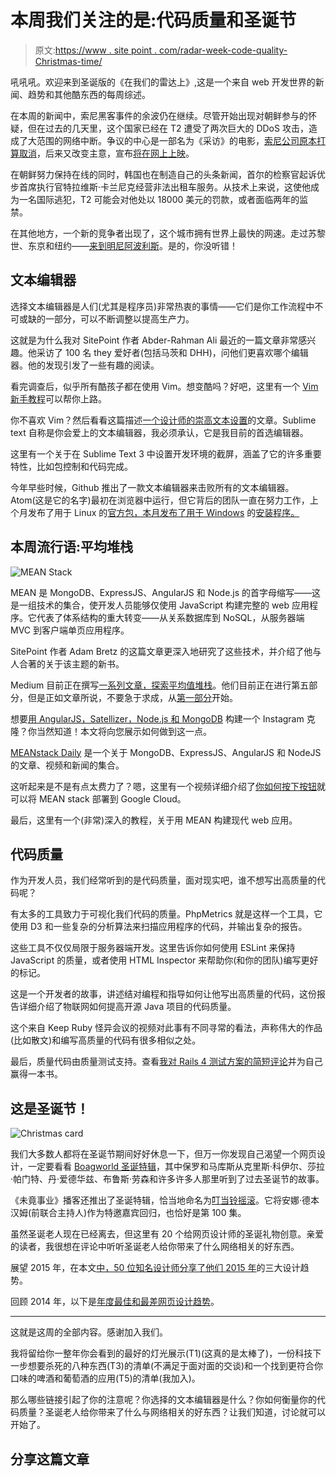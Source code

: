 # 本周我们关注的是:代码质量和圣诞节

> 原文:[https://www . site point . com/radar-week-code-quality-Christmas-time/](https://www.sitepoint.com/radar-week-code-quality-christmas-time/)

吼吼吼。欢迎来到圣诞版的《在我们的雷达上》,这是一个来自 web 开发世界的新闻、趋势和其他酷东西的每周综述。

在本周的新闻中，索尼黑客事件的余波仍在继续。尽管开始出现对朝鲜参与的怀疑，但在过去的几天里，这个国家已经在 T2 遭受了两次巨大的 DDoS 攻击，造成了大范围的网络中断。争议的中心是一部名为《采访》的电影，[索尼公司原本打算取消](http://variety.com/2014/film/news/sony-has-no-further-release-plans-for-the-interview-1201382167/)，后来又改变主意，宣布[将在网上上映](http://www.geek.com/news/sony-blesses-everyone-with-the-interview-on-christmas-day-1612367/)。

在朝鲜努力保持在线的同时，韩国也在制造自己的头条新闻，首尔的检察官起诉优步首席执行官特拉维斯·卡兰尼克经营非法出租车服务。从技术上来说，这使他成为一名国际逃犯，T2 可能会对他处以 18000 美元的罚款，或者面临两年的监禁。

在其他地方，一个新的竞争者出现了，这个城市拥有世界上最快的网速。走过苏黎世、东京和纽约——[来到明尼阿波利斯](http://arstechnica.com/information-technology/2014/12/minneapolis-residents-to-get-10-gigabit-fiber-for-400-per-month/)。是的，你没听错！

## 文本编辑器

选择文本编辑器是人们(尤其是程序员)非常热衷的事情——它们是你工作流程中不可或缺的一部分，可以不断调整以提高生产力。

这就是为什么我对 SitePoint 作者 Abder-Rahman Ali 最近的一篇文章非常感兴趣。他采访了 100 名 they 爱好者(包括马茨和 DHH)，问他们更喜欢哪个编辑器。他的发现引发了一些有趣的阅读。

看完调查后，似乎所有酷孩子都在使用 Vim。想变酷吗？好吧，这里有一个 [Vim 新手教程](http://www.dillonhale.com/index.php/blog/linux-tutorials/vim-tutorial-beginners/)可以帮你上路。

你不喜欢 Vim？然后看看这篇描述[一个设计师的崇高文本设置](https://medium.com/design-notes/a-designers-sublime-text-setup-e3963f8d79da)的文章。Sublime text 自称是你会爱上的文本编辑器，我必须承认，它是我目前的首选编辑器。

这里有一个关于在 Sublime Text 3 中设置开发环境的截屏，涵盖了它的许多重要特性，比如包控制和代码完成。

今年早些时候，Github 推出了一款文本编辑器来击败所有的文本编辑器。Atom(这是它的名字)最初在浏览器中运行，但它背后的团队一直在努力工作，上个月发布了用于 Linux 的[官方包，本月发布了用于 Windows](http://blog.atom.io/2014/11/05/linux-packages.html) 的[安装程序。](http://blog.atom.io/2014/12/10/a-windows-installer-and-updater.html)

## 本周流行语:平均堆栈

![MEAN Stack](../Images/29735c0ddb1a2ebf2c945f897bfba8fd.png)

MEAN 是 MongoDB、ExpressJS、AngularJS 和 Node.js 的首字母缩写——这是一组技术的集合，使开发人员能够仅使用 JavaScript 构建完整的 web 应用程序。它代表了体系结构的重大转变——从关系数据库到 NoSQL，从服务器端 MVC 到客户端单页应用程序。

SitePoint 作者 Adam Bretz 的这篇文章更深入地研究了这些技术，并介绍了他与人合著的关于该主题的新书。

Medium 目前正在撰写[一系列文章，探索平均值堆栈](https://medium.com/@joshuawcomeau/lets-play-mean-part-v-499bdd65385e)。他们目前正在进行第五部分，但是正如文章所说，不要急于求成，从[第一部分](https://medium.com/@joshuawcomeau/feelin-mean-8bd942df37d3)开始。

想要[用 AngularJS，Satellizer，Node.js 和 MongoDB](https://hackhands.com/building-instagram-clone-angularjs-satellizer-nodejs-mongodb/) 构建一个 Instagram 克隆？你当然知道！本文将向您展示如何做到这一点。

[MEANstack Daily](http://paper.li/nottinghamrobin/1412344024) 是一个关于 MongoDB、ExpressJS、AngularJS 和 NodeJS 的文章、视频和新闻的集合。

这听起来是不是有点太费力了？嗯，这里有一个视频详细介绍了[你如何按下按钮](https://www.youtube.com/watch?v=eSVQVauLezA)就可以将 MEAN stack 部署到 Google Cloud。

最后，这里有一个(非常)深入的教程，关于用 MEAN 构建现代 web 应用。

## 代码质量

作为开发人员，我们经常听到的是代码质量，面对现实吧，谁不想写出高质量的代码呢？

有太多的工具致力于可视化我们代码的质量。PhpMetrics 就是这样一个工具，它使用 D3 和一些复杂的分析算法来扫描应用程序的代码，并输出复杂的报告。

这些工具不仅仅局限于服务器端开发。这里告诉你如何使用 ESLint 来保持 JavaScript 的质量，或者使用 HTML Inspector 来帮助你(和你的团队)编写更好的标记。

这是一个开发者的故事，讲述结对编程和指导如何让他写出高质量的代码，这份报告详细介绍了物联网如何提高开源 Java 项目的代码质量。

这个来自 Keep Ruby 怪异会议的视频对此事有不同寻常的看法，声称伟大的作品(比如散文)和编写高质量的代码有很多相似之处。

最后，质量代码由质量测试支持。查看[我对 Rails 4 测试方案的简短评论](https://www.sitepoint.com/want-christmas-rails-4-test-prescriptions/)并为自己赢得一本书。

## 这是圣诞节！

![Christmas card](../Images/9b45c066335f9893bb49c87bba309074.png)

我们大多数人都将在圣诞节期间好好休息一下，但万一你发现自己渴望一个网页设计，一定要看看 [Boagworld 圣诞特辑](https://boagworld.com/season/10/episode/happy-christmas-boagworld-show/)，其中保罗和马库斯从克里斯·科伊尔、莎拉·帕门特、丹·爱德华兹、布鲁斯·劳森和许多许多人那里听到了过去圣诞节的故事。

《未竟事业》播客还推出了圣诞特辑，恰当地命名为[叮当铃摇滚](http://unfinished.bz/100)。它将安娜·德本汉姆(前联合主持人)作为特邀嘉宾回归，也恰好是第 100 集。

虽然圣诞老人现在已经离去，但这里有 20 个给网页设计师的圣诞礼物创意。亲爱的读者，我很想在评论中听听圣诞老人给你带来了什么网络相关的好东西。

展望 2015 年，在本文[中，50 位知名设计师分享了他们 2015 年](http://foundersgrid.com/design-trends-2015)的三大设计趋势。

回顾 2014 年，以下是[年度最佳和最差网页设计趋势](http://marketblog.envato.com/trends/best-worst-web-design-trends-2014/)。

* * *

这就是这周的全部内容。感谢加入我们。

我将留给你一整年你会看到的最好的灯光展示(T1)(这真的是太棒了)，一份科技下一步想要杀死的八种东西(T3)的清单(不满足于面对面的交谈)和一个找到更符合你口味的啤酒和葡萄酒的应用(T5)的清单(我加入)。

那么哪些链接引起了你的注意呢？你选择的文本编辑器是什么？你如何衡量你的代码质量？圣诞老人给你带来了什么与网络相关的好东西？让我们知道，讨论就可以开始了。

## 分享这篇文章